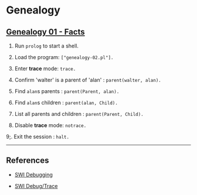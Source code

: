 # Genealogy

## [Genealogy 01 - Facts](http://pages.cs.wisc.edu/~fischer/cs538.s00/prolog/A3SIMPLE.HTM)

1. Run `prolog` to start a shell.

2. Load the program: `["genealogy-02.pl"].`

3. Enter __trace__ mode: `trace.`

4. Confirm 'walter' is a parent of 'alan' : `parent(walter, alan).`

5. Find `alan`s parents : `parent(Parent, alan).` 

6. Find `alan`s children : `parent(alan, Child).`

7. List all parents and children : `parent(Parent, Child).`

8. Disable __trace__ mode: `notrace.`

9;. Exit the session : `halt.`

---

## References

* [SWI Debugging](http://www.swi-prolog.org/pldoc/man?section=debugging)

* [SWI Debug/Trace](http://www.swi-prolog.org/pldoc/man?section=debugger)
